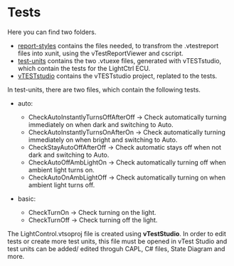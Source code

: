 # Tests

Here you can find two folders.

* [report-styles](/report-styles) contains the files needed, to transfrom the .vtestreport files into xunit, using the vTestReportViewer and cscript.
* [test-units](/test-units) contains the two .vtuexe files, generated with vTESTstudio, which contain the tests for the LightCtrl ECU.
* [vTESTstudio](/vTESTstudio) contains the vTESTstudio project, replated to the tests.

In test-units, there are two files, which contain the following tests.

- auto:
    - CheckAutoInstantlyTurnsOffAfterOff -> Check automatically turning immediately on when dark and switching to Auto.
    - CheckAutoInstantlyTurnsOnAfterOn -> Check automatically turning immediately on when bright and switching to Auto.
    - CheckStayAutoOffAfterOff -> Check automatic stays off when not dark and switching to Auto.
    - CheckAutoOffAmbLightOn -> Check automatically turning off when ambient light turns on.
    - CheckAutoOnAmbLightOff -> Check automatically turning on when ambient light turns off.

- basic:
    - CheckTurnOn -> Check turning on the light.
    - CheckTurnOff -> Check turning off the light.

The LightControl.vtsoproj file is created using **vTestStudio**. In order to edit tests or create more test units, this file must be opened in vTest Studio and test units can be added/ edited throguh CAPL, C# files,  State Diagram and more.</br>